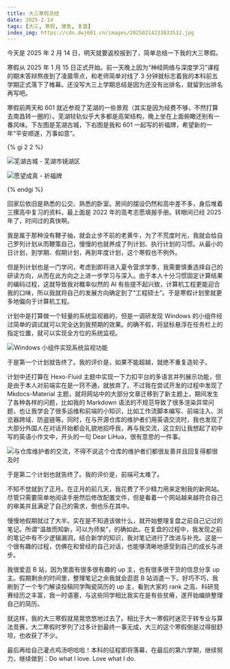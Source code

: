 ```yaml
---
title: 大三寒假总结
date: 2025-2-14
tags: [大三, 寒假, 摸鱼, 复盘]
index_img: https://cdn.dwj601.cn/images/20250214233833512.jpg
---
```


今天是 2025 年 2 月 14 日，明天就要返校报到了，简单总结一下我的大三寒假。

寒假从 2025 年 1 月 15 日正式开始。前一天晚上因为“神经网络与深度学习”课程的期末答辩熬夜到了凌晨零点，和老师简单对线了 3 分钟就标志着我的本科前五学期正式落下了帷幕。还没写大三上学期总结是因为还没有出排名，就留到出排名再写吧。

寒假前两天和 601 就近参观了芜湖的一些景观（其实是因为经费不够，不然打算去南昌转一圈的）。芜湖轻轨似乎大多都是高架结构，晚上坐在上面俯瞰还别有一番风味。下左图是芜湖古城，下右图是我和 601 一起写的祈福牌，希望新的一年“平安顺遂，万事如意”。

{% gi 2 2 %}

![芜湖古城 - 芜湖市镜湖区](https://cdn.dwj601.cn/images/20250214233831167.jpg)

![愿望成真 - 祈福牌](https://cdn.dwj601.cn/images/20250214233833512.jpg)

{% endgi %}

回家后依旧是熟悉的公交、熟悉的卧室。房间的摆设仍然和高中差不多，身后堆着三摞高中复习的资料，最上面是 2022 年的高考志愿填报手册。转眼间已经 2025 年了，时间过的真快啊。

我是属于那种没有鞭子抽，就会止步不前的老黄牛，为了不荒度时光，我就会给自己罗列计划从而鞭策自己，慢慢的也就养成了列计划、执行计划的习惯。从最小的日计划，到学期、假期计划，再到年度计划，这个寒假也不例外。

但是列计划也是一门学问，考虑到即将进入夏令营求学季，我需要慎重选择自己的研读方向，从而在此方向之上进一步学习与深入。由于本人十分习惯固定计算结果的编码过程，这就导致我对概率似然的 AI 有些提不起兴致，计算机工程更能迎合我的口味，所以我就将自己的发展方向确定到了“工程硕士”。于是寒假计划里就更多地偏向于计算机工程。

计划中是打算做一个轻量的系统监视器的，但是一调研发现 Windows 的小组件经过简单的调试就可以完全达到我预期的效果。的确不假，将鼠标悬浮在任务栏上的指定位置，就可以实现全方位的系统监视。

![Windows 小组件实现系统监视功能](https://cdn.dwj601.cn/images/20250215001935384.png)

于是第一个计划就告终了。我的评价是，如果不能超越，就绝不重复造轮子。

计划中还打算在 Hexo-Fluid 主题中实现一下力扣平台的多语言并列展示功能，但是由于本人对前端实在是一窍不通，就放弃了。不过我在尝试开发的过程中发现了 Mkdocs-Material 主题，就将网站中的大部分文章迁移到了新主题上，期间发生了各种各样的问题，比如我的 Markdown 语法的不规范导致了很多渲染异常问题，也让我学会了很多运维和前端的小知识，比如工作流脚本编写、前端注入、浏览器跨域、防盗链等。同时，在与开源仓库的维护者们用英语交流时，我也发现了大部分外国人在对话开始都会礼貌地招呼我，再与我交流，这立刻让我想起了初中写的英语小作文中，开头的一句 Dear LiHua，很有意思的一件事。

![与仓库维护者的交流，不得不说这个仓库的维护者们都很友善并且回复得都很及时](https://cdn.dwj601.cn/images/20250215003523513.png)

于是第二个计划也就告终了。我的评价是，前端可太难了。

不知不觉就到了正月。在正月的前几天，我花费了不少精力用来定制我的新网站。尽管只需要简单地阅读手册然后修改配置文件，但是看着一个网站越来越符合自己的审美并且满足了自己的需求，倒也乐在其中。

慢慢地假期就过了大半。实在是不知道该做什么，就开始整理复盘之前自己记过的笔记。所谓“温故而知新，可以为师矣”，的确如此。在复盘的过程中，我发现之前的笔记中有不少逻辑漏洞，结合新学的知识，我对笔记进行了改进与补充。这是一个很有趣的过程，仿佛在和曾经的自己对话，也能够清晰地感受到自己的成长与进步。

我很爱逛 B 站，因为里面有很多很有趣的 up 主，也有很多很干货的信息分享 up 主。假期剩余的时间里，整理笔记之余我就会逛逛 B 站消遣一下。好巧不巧，我刷到了一个专门解读投稿同学陶瓷简历的 up 主，看到大家的 rank 之高、科研竞赛经历之丰富，我一时语塞，与这些同学相比我实在是有些贫瘠，遂开始编排整理自己的简历。

就这样，我的大三寒假就晃晃悠悠地过去了。相比于大一寒假时迷茫于转专业与算法竞赛，大二寒假时罗列了过多计划最终一事无成，大三的这个寒假倒是过得挺舒坦，也收获了不少。

最后再给自己灌点鸡汤吧哈哈！本科的征程即将落幕，在最后的第六学期，继续努力，继续做到：Do what I love. Love what I do.
